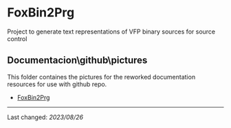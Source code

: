 # FoxBin2Prg

Project to generate text representations of VFP binary sources for source control

## Documentacion\github\pictures
This folder containes the pictures for the reworked documentation resources for use with github repo.


- [FoxBin2Prg](../FoxBin2Prg.md)

----
Last changed: _2023/08/26_